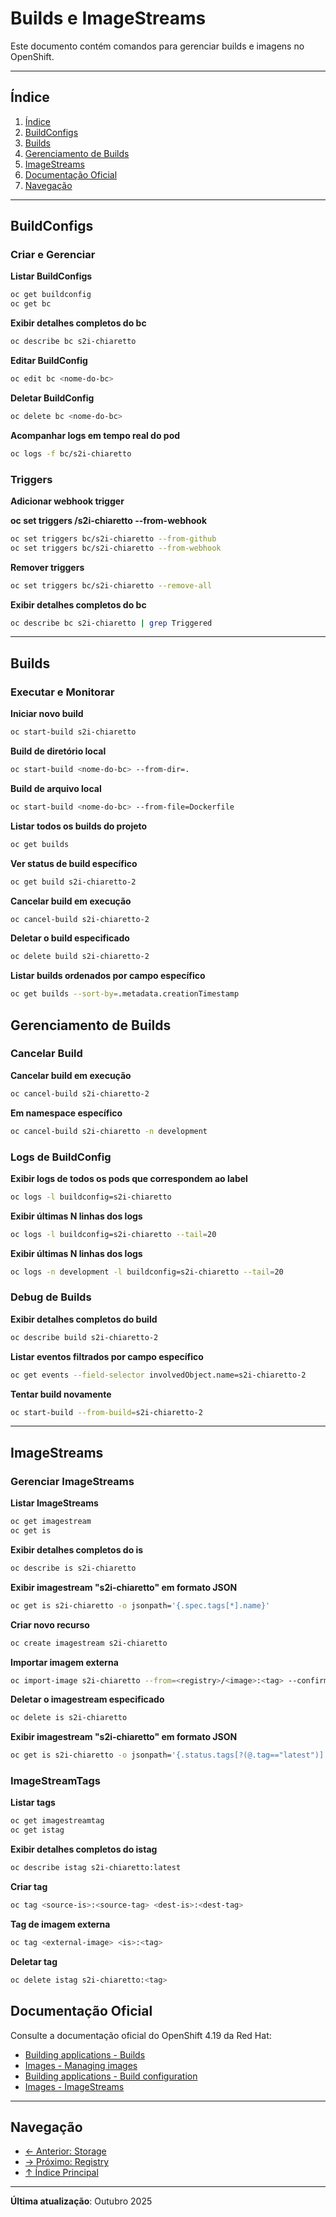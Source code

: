 # Builds e ImageStreams

Este documento contém comandos para gerenciar builds e imagens no OpenShift.

---

## Índice

1. [Índice](#índice)
2. [BuildConfigs](#buildconfigs)
3. [Builds](#builds)
4. [Gerenciamento de Builds](#gerenciamento-de-builds)
5. [ImageStreams](#imagestreams)
6. [Documentação Oficial](#documentação-oficial)
7. [Navegação](#navegação)
---

## BuildConfigs

### Criar e Gerenciar
**Listar BuildConfigs**

```bash
oc get buildconfig
oc get bc
```

**Exibir detalhes completos do bc**

```bash
oc describe bc s2i-chiaretto
```

**Editar BuildConfig**

```bash ignore-test
oc edit bc <nome-do-bc>
```

**Deletar BuildConfig**

```bash ignore-test
oc delete bc <nome-do-bc>
```

**Acompanhar logs em tempo real do pod**

```bash ignore-test
oc logs -f bc/s2i-chiaretto
```

### Triggers
**Adicionar webhook trigger**

**oc set triggers <resource-name>/s2i-chiaretto --from-webhook**

```bash
oc set triggers bc/s2i-chiaretto --from-github
oc set triggers bc/s2i-chiaretto --from-webhook
```

**Remover triggers**

```bash
oc set triggers bc/s2i-chiaretto --remove-all
```

**Exibir detalhes completos do bc**

```bash
oc describe bc s2i-chiaretto | grep Triggered
```

---

## Builds

### Executar e Monitorar
**Iniciar novo build**

```bash
oc start-build s2i-chiaretto
```

**Build de diretório local**

```bash ignore-test
oc start-build <nome-do-bc> --from-dir=.
```

**Build de arquivo local**

```bash ignore-test
oc start-build <nome-do-bc> --from-file=Dockerfile
```

**Listar todos os builds do projeto**

```bash
oc get builds
```

**Ver status de build específico**

```bash ignore-test
oc get build s2i-chiaretto-2
```

**Cancelar build em execução**

```bash ignore-test
oc cancel-build s2i-chiaretto-2
```

**Deletar o build especificado**

```bash ignore-test
oc delete build s2i-chiaretto-2
```

**Listar builds ordenados por campo específico**

```bash
oc get builds --sort-by=.metadata.creationTimestamp
```


## Gerenciamento de Builds

### Cancelar Build
**Cancelar build em execução**

```bash ignore-test
oc cancel-build s2i-chiaretto-2
```

**Em namespace específico**

```bash ignore-test
oc cancel-build s2i-chiaretto -n development
```

### Logs de BuildConfig
**Exibir logs de todos os pods que correspondem ao label**

```bash
oc logs -l buildconfig=s2i-chiaretto
```

**Exibir últimas N linhas dos logs**

```bash
oc logs -l buildconfig=s2i-chiaretto --tail=20
```

**Exibir últimas N linhas dos logs**

```bash
oc logs -n development -l buildconfig=s2i-chiaretto --tail=20
```


### Debug de Builds
**Exibir detalhes completos do build**

```bash ignore-test
oc describe build s2i-chiaretto-2
```

**Listar eventos filtrados por campo específico**

```bash ignore-test
oc get events --field-selector involvedObject.name=s2i-chiaretto-2
```

**Tentar build novamente**

```bash ignore-test
oc start-build --from-build=s2i-chiaretto-2
```

---

## ImageStreams

### Gerenciar ImageStreams
**Listar ImageStreams**

```bash
oc get imagestream
oc get is
```

**Exibir detalhes completos do is**

```bash
oc describe is s2i-chiaretto
```

**Exibir imagestream "s2i-chiaretto" em formato JSON**

```bash
oc get is s2i-chiaretto -o jsonpath='{.spec.tags[*].name}'
```

**Criar novo recurso**

```bash ignore-test
oc create imagestream s2i-chiaretto
```

**Importar imagem externa**

```bash ignore-test
oc import-image s2i-chiaretto --from=<registry>/<image>:<tag> --confirm
```

**Deletar o imagestream especificado**

```bash ignore-test
oc delete is s2i-chiaretto
```

**Exibir imagestream "s2i-chiaretto" em formato JSON**

```bash ignore-test
oc get is s2i-chiaretto -o jsonpath='{.status.tags[?(@.tag=="latest")].items[0].image}'
```

### ImageStreamTags
**Listar tags**

```bash
oc get imagestreamtag
oc get istag
```

**Exibir detalhes completos do istag**

```bash ignore-test
oc describe istag s2i-chiaretto:latest
```

**Criar tag**

```bash ignore-test
oc tag <source-is>:<source-tag> <dest-is>:<dest-tag>
```

**Tag de imagem externa**

```bash ignore-test
oc tag <external-image> <is>:<tag>
```

**Deletar tag**

```bash ignore-test
oc delete istag s2i-chiaretto:<tag>
```

## Documentação Oficial

Consulte a documentação oficial do OpenShift 4.19 da Red Hat:

- <a href="https://docs.redhat.com/en/documentation/openshift_container_platform/4.19/html/building_applications">Building applications - Builds</a>
- <a href="https://docs.redhat.com/en/documentation/openshift_container_platform/4.19/html/images">Images - Managing images</a>
- <a href="https://docs.redhat.com/en/documentation/openshift_container_platform/4.19/html/building_applications">Building applications - Build configuration</a>
- <a href="https://docs.redhat.com/en/documentation/openshift_container_platform/4.19/html/images">Images - ImageStreams</a>
---


## Navegação

- [← Anterior: Storage](08-storage.md)
- [→ Próximo: Registry](10-registry-imagens.md)
- [↑ Índice Principal](README.md)

---

**Última atualização**: Outubro 2025
